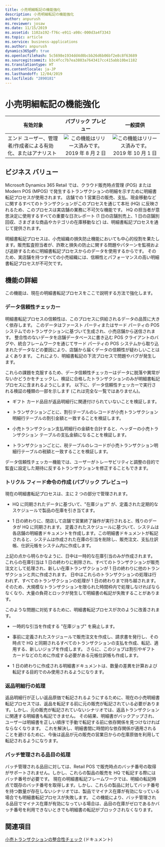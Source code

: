 ```yaml
---
title: 小売明細転記の機能強化
description: 小売明細転記の機能強化
author: anpurush
ms.reviewer: josaw
ms.date: 11/15/2019
ms.assetid: 1102a192-f76c-e911-a98c-000d3a4f3343
ms.topic: article
ms.service: business-applications
ms.author: anpurush
dynamics365pdf: true
ms.openlocfilehash: 5c5698e1934dd4d0bcbb26d6b06bf2e8c8f63689
ms.sourcegitcommit: b3c4fcc7b7ea3803a7643417cc415abb10be1182
ms.translationtype: HT
ms.contentlocale: ja-JP
ms.lasthandoff: 12/04/2019
ms.locfileid: "2890181"
---
```

# <a name="enhancements-to-retail-statement-posting"></a>小売明細転記の機能強化


| 有効対象    |  パブリック プレビュー | 一般提供 | 
| ---------- | :----------: |:----------: |
|エンド ユーザー、管理者/作成者による有効化、またはアナリスト|![この機能はリリース済みです。](/dynamics365-release-plan/media/green-checkmark.png "この機能はリリース済みです。") 2019 年 8 月 2 日| ![この機能はリリース済みです。](/dynamics365-release-plan/media/green-checkmark.png "この機能はリリース済みです。") 2019 年 10 月 1 日|


## <a name="business-value"></a>ビジネス バリュー
<!-- bv start -->
Microsoft Dynamics 365 Retail では、クラウド販売時点管理 (POS) または Modern POS (MPOS) で発生するトランザクションの明細を示すために明細書転記プロセスが使用されます。 店舗での 1 営業日の販売、支払、現金移動などに関するすべてのトランザクションがこのプロセスを通じて本社 (HQ) に反映されるため、このプロセスは実店舗の業務に不可欠な機能です。 HQ の担当者が意思決定に使用するすべての重要な日次レポート (1 日の店舗別売上、1 日の店舗別回収、さまざまな商品やカテゴリの在庫移動など) は、明細書転記プロセスを通じて提供されます。 

明細書転記プロセスは、小売組織の損失防止機能においても中心的役割を果たします。販売監査担当者が、詐欺と損失の防止に関する問題やパターンを監視および追跡するために明細書転記プロセスからのデータを使用するからです。 そのため、実店舗を持つすべての小売組織には、信頼性とパフォーマンスの高い明細書転記プロセスが不可欠です。
<!-- bv end -->



## <a name="feature-details"></a>機能の詳細
<!--feature detail start -->
この機能は、現在の明細書転記プロセスをここで説明する方法で強化します。

### <a name="data-fidelity-checker"></a>データ信頼性チェッカー

明細書転記プロセスの信頼性は、このプロセスに供給されるデータの品質に大きく依存します。 このデータはファースト パーティまたはサード パーティの POS システムでのトランザクションに基づいて生成され、小売店舗から送信されます。 整合性のないデータを店舗データベースに書き込む POS クライアントのバグや、統合フレームワークを通じてサード パーティの POS システムから取り込まれたデータなどの要因により、店舗から届くデータの信頼性が疑わしいことはよくあります。 これにより、明細書転記の下流プロセスで問題やバグが発生します。 

これらの課題を克服するため、データ信頼性チェッカーはデータに脱落や異常がないかどうかをチェックし、検証に合格したトランザクションのみが明細書転記プロセスに含まれるようにします。 以下に、データ信頼性チェッカーで実行される検証の種類の一部を示します (これは完全な一覧ではありません)。

- ギフト カード品目が返品明細行に関連付けられていないことを検証します。 

- トランザクションごとに、割引テーブルのレコードが小売トランザクション明細行テーブルの割引金額と一致することを検証します。 

- 小売トランザクション支払明細行の金額を合計すると、ヘッダーの小売トランザクション テーブルの支払金額になることを検証します。

- トランザクションごとに、税テーブルのレコードが小売トランザクション明細行テーブルの税額と一致することを検証します。

データ信頼性チェッカー機能では、ユーザーがトレーサビリティと調整の目的で監査に設定した期待に反するトランザクションを修正することもできます。

### <a name="trickle-feed-order-creation-public-preview"></a>トリクル フィード命令の作成 (パブリック プレビュー)

現在の明細書転記プロセスは、主に 2 つの部分で管理されます。

- HQ に同期されたデータに基づいて、"在庫ジョブ" が、定義された定期的なスケジュールで製品の在庫を引き当てます。

- 1 日の終わりに、閉店して店舗で営業終了操作が実行されると、残りのデータが HQ に同期されます。 定義されたスケジュールに基づいて、システムは各店舗の明細書ドキュメントを作成します。この明細書ドキュメントが転記されると、システムは作成された在庫の引当を削除し、販売注文、支払仕訳帳、仕訳元帳をシステム内に作成します。

上記の点から明らかなように、日中は一時的な在庫引当のみが作成されます。 これらの在庫引当は 1 日の終わりに削除され、すべてのトランザクションが販売注文として処理され、新しい在庫トランザクションが 1 日の終わりに他のトランザクションと共に作成されます。 日中はこれらのトランザクションの処理は行われず、すべてのトランザクションの処理が 1 日の終わりまで持ち越されます。 そのため、大規模なトランザクションを限られた時間枠内で処理しなければならなくなり、大量の負荷とロックが発生して明細書の転記が失敗することがあります。

このような問題に対処するために、明細書転記プロセスが次のように改善されます。

- 一時的な引当を作成する "在庫ジョブ" を廃止します。

- 事前に定義されたスケジュールで販売注文を作成し、請求書を発行し、その時点で HQ と同期されるすべてのトランザクションの支払を作成、転記、適用する、新しいジョブを作成します。 さらに、このジョブは割引やギフト カードなどのために作成する必要がある元帳仕訳帳も作成します。

- 1 日の終わりに作成される明細書ドキュメントは、数量の差異を計算および転記する目的でのみ使用されるようになります。

### <a name="handling-of-return-lines"></a>返品明細行の処理

返品明細行が正しい返品原価で転記されるようにするために、現在の小売明細書転記プロセスでは、返品を転記する前に元の販売が転記されている必要があります。しかし、元の販売が転記されていないシナリオでは、返品トランザクションに関連する明細書も転記できません。 その結果、明細書がバックアップされ、ユーザーは明細書を正しい順序で手動で転記する前に依存関係を見つけなければならなくなります。 これを解決し、明細書間に時間的な依存関係が適用されることを避けるために、今後は返品が元の販売の営業日からの在庫原価を利用して転記されるようになります。

### <a name="handling-of-batch-controlled-items"></a>バッチ管理される品目の処理

バッチ管理される品目に対しては、Retail POS で販売時点のバッチ番号の取得がサポートされません。しかし、これらの製品の販売を HQ で転記する際にはバッチ番号が必要です。 現在の明細書転記フレームワークでは、明細の転記時点で既存のバッチ番号を取得します。しかし、これらの製品に対してバッチ番号を持つ数量が存在しないシナリオでは、製品でマイナス在庫が有効になっている場合でも明細書転記プロセスが失敗します。 この機能により、バッチ管理される品目でマイナス在庫が有効になっている場合は、品目の在庫がゼロであるかバッチ番号を利用できないときでも明細書の転記がブロックされなくなります。
<!--feature detail end -->










## <a name="see-also"></a>関連項目
[小売トランザクションの整合性チェック](https://docs.microsoft.com/dynamics365/retail/valid-checker) (ドキュメント)
